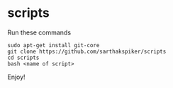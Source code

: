 # scripts
Run these commands
```
sudo apt-get install git-core
git clone https://github.com/sarthakspiker/scripts
cd scripts
bash <name of script>
```
Enjoy!
